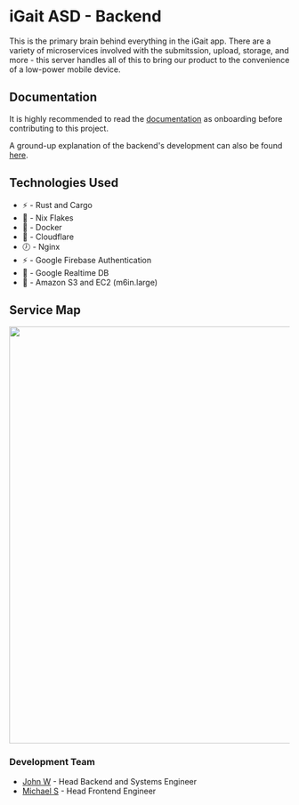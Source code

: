 # iGait ASD - Backend
This is the primary brain behind everything in the iGait app. There are a variety of microservices involved with the submitssion, upload, storage, and more - this server handles all of this to bring our product to the convenience of a low-power mobile device.

## Documentation
It is highly recommended to read the [documentation](https://igait-niu.github.io/igait-backend/) as onboarding before contributing to this project.

A ground-up explanation of the backend's development can also be found [here](https://hiibolt.com/hpc/rust/aws/nix/docker/openpose/bash/2024/05/13/freshman-supercomputing.html).

## Technologies Used
- ⚡ - Rust and Cargo
- 🔭 - Nix Flakes
- 🌱 - Docker
- 🌟 - Cloudflare
- 🕖 - Nginx
- ⚡ - Google Firebase Authentication
- 🎹 - Google Realtime DB
- 🔭 - Amazon S3 and EC2 (m6in.large)

## Service Map
<img src="https://github.com/user-attachments/assets/3eaebabc-ac73-4041-a866-c7221923f94a" width=750></img>

### Development Team
- [John W](https://github.com/hiibolt) - Head Backend and Systems Engineer
- [Michael S](https://github.com/michaelslice) - Head Frontend Engineer